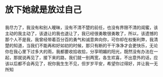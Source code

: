 # 放下她就是放过自己

## 

<el-card>
    我尽力了，我没有和别人暧昧，没有不清不楚的前任，也没有界限不清的闺蜜，该主动的我主动了，该退让的我也退让了，我已经很勇敢很勇敢了，所以，该遗憾的那个人不是我，我曾经带着百分百的勇气和诚意奔向你，可你却在权衡利弊，我清楚的知道，当我们不能再和好如初的时候，那只有断的干干净净才会更快乐，无论你在我心里下过多大的雨，我都要收拾收拾，分享明媚的阳光，既然没有办法在一起，那就说再见了，接下来的路，我们就一别两宽，各生欢喜，不出意外的话，应该以后都不会再见了，祝你我生生不见，但岁岁平安，希望你过得好，并让我一无所知
</el-card>

<script lang="ts" setup>
import { ElCard } from "element-plus";

import "element-plus/theme-chalk/index.css";
import 'element-plus/theme-chalk/dark/css-vars.css'
</script>